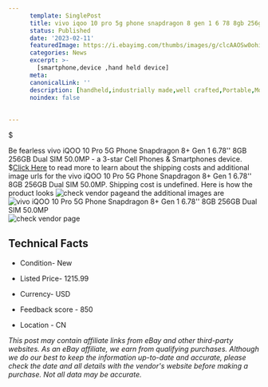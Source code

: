 ```yaml
---
      template: SinglePost
      title: vivo iqoo 10 pro 5g phone snapdragon 8 gen 1 6 78 8gb 256gb dual sim 50 0mp
      status: Published
      date: '2023-02-11'
      featuredImage: https://i.ebayimg.com/thumbs/images/g/clcAAOSw0ohi13eZ/s-l225.jpg
      categories: News
      excerpt: >-
        [smartphone,device ,hand held device]
      meta:
      canonicalLink: ''
      description: [handheld,industrially made,well crafted,Portable,Mobile,Compact,Convenient,Lightweight,Maneuverable,Man-portable,Miniature,Carriable,Hand-held,Light,Holdable,Transportable,Mobile device,Pocket-sized,On-the-go,Wireless,Cordless,Compact size,Convenient size, smartphone,device ,hand held device]
      noindex: false
      
        
---
```

$

Be fearless vivo iQOO 10 Pro 5G Phone Snapdragon 8+ Gen 1 6.78'' 8GB 256GB Dual SIM 50.0MP - a 3-star Cell Phones & Smartphones device.
$[Click Here](https://www.ebay.com/itm/225082301117?hash=item3467f35abd%3Ag%3AclcAAOSw0ohi13eZ&mkevt=1&mkcid=1&mkrid=711-53200-19255-0&campid=%253CePNCampaignId%253E&customid=%253CreferenceId%253E&toolid=10049) to read more to learn about the shipping costs and additional image urls for the vivo iQOO 10 Pro 5G Phone Snapdragon 8+ Gen 1 6.78'' 8GB 256GB Dual SIM 50.0MP. Shipping cost is undefined. Here is how the product looks ![check vendor page](https://i.ebayimg.com/thumbs/images/g/clcAAOSw0ohi13eZ/s-l225.jpg)and the additional images are![vivo iQOO 10 Pro 5G Phone Snapdragon 8+ Gen 1 6.78'' 8GB 256GB Dual SIM 50.0MP](https://i.ebayimg.com/images/g/clcAAOSw0ohi13eZ/s-l1200.jpg)![check vendor page](https://origin-galleryplus.ebayimg.com/ws/web/225082301117_2_0_1/225x225.jpg,https://origin-galleryplus.ebayimg.com/ws/web/225082301117_3_0_1/225x225.jpg,https://origin-galleryplus.ebayimg.com/ws/web/225082301117_4_0_1/225x225.jpg,https://origin-galleryplus.ebayimg.com/ws/web/225082301117_5_0_1/225x225.jpg,https://origin-galleryplus.ebayimg.com/ws/web/225082301117_6_0_1/225x225.jpg,https://origin-galleryplus.ebayimg.com/ws/web/225082301117_7_0_1/225x225.jpg)



 ## Technical Facts 



     
      

 - Condition- New 


      

 - Listed Price- 1215.99 


      

 - Currency- USD 


      

 - Feedback score - 850 


      

 - Location - CN 


      
      

 *_This post may contain affiliate links from eBay and other third-party websites. As an eBay affiliate, we earn from qualifying purchases. Although we do our best to keep the information up-to-date and accurate, please check the date and all details with the vendor's website before making a purchase. Not all data may be accurate._*






